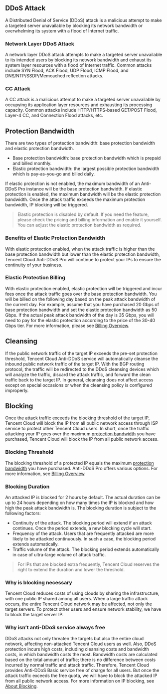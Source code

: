 ## DDoS Attack
A Distributed Denial of Service (DDoS) attack is a malicious attempt to make a targeted server unavailable by blocking its network bandwidth or overwhelming its system with a flood of Internet traffic. 
### Network Layer DDoS Attack 
A network layer DDoS attack attempts to make a targeted server unavailable to its intended users by blocking its network bandwidth and exhaust its system layer resources with a flood of Internet traffic. 
Common attacks include SYN Flood, ACK Flood, UDP Flood, ICMP Flood, and DNS/NTP/SSDP/Memcached reflection attacks. 
### CC Attack 
A CC attack is a malicious attempt to make a targeted server unavailable by occupying its application layer resources and exhausting its processing capacity. 
Common attacks include HTTP/HTTPS-based GET/POST Flood, Layer-4 CC, and Connection Flood attacks, etc.
<span id="fhfz"></span>
## Protection Bandwidth
There are two types of protection bandwidth: base protection bandwidth and elastic protection bandwidth. 
- Base protection bandwidth: base protection bandwidth which is prepaid and billed monthly. 
- Elastic protection bandwidth: the largest possible protection bandwidth which is pay-as-you-go and billed daily. 

If elastic protection is not enabled, the maximum bandwidth of an Anti-DDoS Pro instance will be the base protection bandwidth. If elastic protection is enabled, the maximum bandwidth will be the elastic protection bandwidth. Once the attack traffic exceeds the maximum protection bandwidth, IP blocking will be triggered. 
>Elastic protection is disabled by default. If you need the feature, please check the pricing and billing information and enable it yourself. You can adjust the elastic protection bandwidth as required. 
### Benefits of Elastic Protection Bandwidth 
With elastic protection enabled, when the attack traffic is higher than the base protection bandwidth but lower than the elastic protection bandwidth, Tencent Cloud Anti-DDoS Pro will continue to protect your IPs to ensure the continuity of your business. 
### Elastic Protection Billing 
With elastic protection enabled, elastic protection will be triggered and incur fees once the attack traffic goes over the base protection bandwidth. You will be billed on the following day based on the peak attack bandwidth of the current day. 
For example, assume that you have purchased 20 Gbps of base protection bandwidth and set the elastic protection bandwidth as 50 Gbps. If the actual peak attack bandwidth of the day is 35 Gbps, you will need to pay for the elastic protection according to the price of the 30-40 Gbps tier. 
For more information, please see [Billing Overview](https://intl.cloud.tencent.com/document/product/1029/31747). 
## Cleansing
If the public network traffic of the target IP exceeds the pre-set protection threshold, Tencent Cloud Anti-DDoS service will automatically cleanse the inbound public network traffic of the target IP. With the BGP routing protocol, the traffic will be redirected to the DDoS cleansing devices which will analyze the traffic, discard the attack traffic, and forward the clean traffic back to the target IP. 
In general, cleansing does not affect access except on special occasions or when the cleansing policy is configured improperly. 
## Blocking
Once the attack traffic exceeds the blocking threshold of the target IP, Tencent Cloud will block the IP from all public network access through ISP service to protect other Tencent Cloud users. In short, once the traffic attacking your IP goes over the maximum [protection bandwidth](#fhfz) you have purchased, Tencent Cloud will block the IP from all public network access.
### Blocking Threshold 
The blocking threshold of a protected IP equals the maximum [protection bandwidth](#fhfz) you have purchased. Anti-DDoS Pro offers various options. For more information, see [Billing Overview](https://intl.cloud.tencent.com/document/product/1029/31747). 
### Blocking Duration 
An attacked IP is blocked for 2 hours by default. The actual duration can be up to 24 hours depending on how many times the IP is blocked and how high the peak attack bandwidth is. 
The blocking duration is subject to the following factors: 
- Continuity of the attack. The blocking period will extend if an attack continues. Once the period extends, a new blocking cycle will start. 
- Frequency of the attack. Users that are frequently attacked are more likely to be attacked continuously. In such a case, the blocking period extends automatically. 
- Traffic volume of the attack. The blocking period extends automatically in case of ultra-large volume of attack traffic. 

>For IPs that are blocked extra frequently, Tencent Cloud reserves the right to extend the duration and lower the threshold. 

### Why is blocking necessary 
Tencent Cloud reduces costs of using clouds by sharing the infrastructure, with one public IP shared among all users. When a large traffic attack occurs, the entire Tencent Cloud network may be affected, not only the target servers. To protect other users and ensure network stability, we have to block the target server IP. 

### Why isn’t anti-DDoS service always free 
DDoS attacks not only threaten the targets but also the entire cloud network, affecting non-attacked Tencent Cloud users as well. Also, DDoS protection incurs high costs, including cleansing costs and bandwidth costs, in which bandwidth costs the most. Bandwidth costs are calculated based on the total amount of traffic; there is no difference between costs incurred by normal traffic and attack traffic. 
Therefore, Tencent Cloud provides Anti-DDoS Basic service free of charge for all users. But once the attack traffic exceeds the free quota, we will have to block the attacked IP from all public network access.
For more information on IP blocking, see [About Blocking](https://intl.cloud.tencent.com/document/product/1029/31772).
